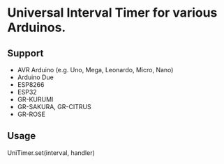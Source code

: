 # Universal Interval Timer for various Arduinos.

## Support
- AVR Arduino (e.g. Uno, Mega, Leonardo, Micro, Nano)
- Arduino Due
- ESP8266
- ESP32
- GR-KURUMI
- GR-SAKURA, GR-CITRUS
- GR-ROSE

## Usage
UniTimer.set(interval, handler)
